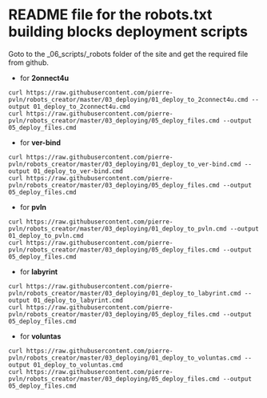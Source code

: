 # README file for the robots.txt building blocks deployment scripts

Goto to the _06_scripts/_robots folder of the site and get the required file from github.
- for __2onnect4u__
```batchfile
curl https://raw.githubusercontent.com/pierre-pvln/robots_creator/master/03_deploying/01_deploy_to_2connect4u.cmd --output 01_deploy_to_2connect4u.cmd
curl https://raw.githubusercontent.com/pierre-pvln/robots_creator/master/03_deploying/05_deploy_files.cmd --output 05_deploy_files.cmd

```
- for __ver-bind__
```batchfile
curl https://raw.githubusercontent.com/pierre-pvln/robots_creator/master/03_deploying/01_deploy_to_ver-bind.cmd --output 01_deploy_to_ver-bind.cmd
curl https://raw.githubusercontent.com/pierre-pvln/robots_creator/master/03_deploying/05_deploy_files.cmd --output 05_deploy_files.cmd

```
- for __pvln__
```batchfile
curl https://raw.githubusercontent.com/pierre-pvln/robots_creator/master/03_deploying/01_deploy_to_pvln.cmd --output 01_deploy_to_pvln.cmd
curl https://raw.githubusercontent.com/pierre-pvln/robots_creator/master/03_deploying/05_deploy_files.cmd --output 05_deploy_files.cmd

```
- for __labyrint__
```batchfile
curl https://raw.githubusercontent.com/pierre-pvln/robots_creator/master/03_deploying/01_deploy_to_labyrint.cmd --output 01_deploy_to_labyrint.cmd
curl https://raw.githubusercontent.com/pierre-pvln/robots_creator/master/03_deploying/05_deploy_files.cmd --output 05_deploy_files.cmd

```
- for __voluntas__
```batchfile
curl https://raw.githubusercontent.com/pierre-pvln/robots_creator/master/03_deploying/01_deploy_to_voluntas.cmd --output 01_deploy_to_voluntas.cmd
curl https://raw.githubusercontent.com/pierre-pvln/robots_creator/master/03_deploying/05_deploy_files.cmd --output 05_deploy_files.cmd

```
